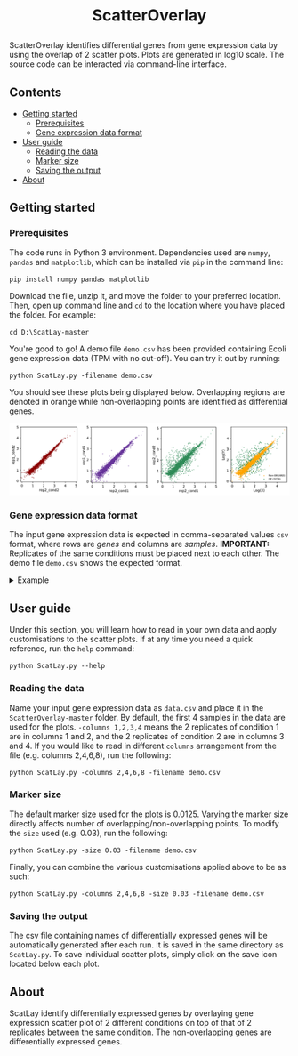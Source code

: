 <h1><p align="center"> ScatterOverlay </p></h1>

ScatterOverlay identifies differential genes from gene expression data by using the overlap of 2 scatter plots. Plots are generated in log10 scale. The source code can be interacted via command-line interface.

## Contents 
- [Getting started](#getting-started)</br>
  - [Prerequisites](#prerequisites)</br>
  - [Gene expression data format](#gene-expression-data-format)</br>
- [User guide](#user-guide)</br>
  - [Reading the data](#reading-the-data)</br>
  - [Marker size](#marker-size)</br>
  - [Saving the output](#saving-the-output)</br>
- [About](#about)</br>


## Getting started

### Prerequisites
The code runs in Python 3 environment. Dependencies used are ```numpy```, ```pandas``` and ```matplotlib```, which can be installed via ```pip``` in the command line: </br>

```
pip install numpy pandas matplotlib
```

Download the file, unzip it, and move the folder to your preferred location. Then, open up command line and ```cd``` to the location where you have placed the folder. For example: </br>

```
cd D:\ScatLay-master
```

You're good to go! A demo file ```demo.csv``` has been provided containing Ecoli gene expression data (TPM with no cut-off). You can try it out by running: </br>

```
python ScatLay.py -filename demo.csv
```

You should see these plots being displayed below. Overlapping regions are denoted in orange while non-overlapping points are identified as differential genes.

![alt text](https://github.com/buithuytien/ScatLay/blob/master/scatter.png)


### Gene expression data format
The input gene expression data is expected in comma-separated values ```csv``` format, where rows are *genes* and columns are *samples*. **IMPORTANT:** Replicates of the same conditions must be placed next to each other. The demo file ```demo.csv``` shows the expected format.

<details>
<summary> Example </summary>

|       | replicate1_condition1 | replicate2_condition1 | replicate1_condtion2 | replicate2_condition2 |
| ----- | --------------------- | --------------------- | -------------------- | --------------------- |
| G1    | 2                     | 7                     | 3                    | 2                     |
| G2    | 4                     | 6                     | 2                    | 0                     |
| G3    | 0                     | 5                     | 0                    | 0                     |
| ..... | 3                     | 2                     | 1                    | 2                     |

</details>


## User guide
Under this section, you will learn how to read in your own data and apply customisations to the scatter plots. If at any time you need a quick reference, run the ```help``` command: </br>

```
python ScatLay.py --help
```

### Reading the data
Name your input gene expression data as ```data.csv``` and place it in the ```ScatterOverlay-master``` folder. By default, the first 4 samples in the data are used for the plots. ```-columns 1,2,3,4``` means the 2 replicates of condition 1 are in columns 1 and 2, and the 2 replicates of condition 2 are in columns 3 and 4.  If you would like to read in different ```columns``` arrangement from the file (e.g. columns 2,4,6,8), run the following: </br>

```
python ScatLay.py -columns 2,4,6,8 -filename demo.csv
```

### Marker size
The default marker size used for the plots is 0.0125. Varying the marker size directly affects number of overlapping/non-overlapping points. To modify the ```size``` used (e.g. 0.03), run the following:

```
python ScatLay.py -size 0.03 -filename demo.csv
```

Finally, you can combine the various customisations applied above to be as such:
```
python ScatLay.py -columns 2,4,6,8 -size 0.03 -filename demo.csv
```

### Saving the output
The csv file containing names of differentially expressed genes will be automatically generated after each run. It is saved in the same directory as ```ScatLay.py```. To save individual scatter plots, simply click on the save icon located below each plot.

## About
ScatLay identify differentially expressed genes by overlaying gene expression scatter plot of 2 different conditions on top of that of 2 replicates between the same condition. The non-overlapping genes are differentially expressed genes.
